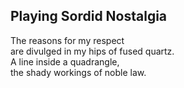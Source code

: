 Playing Sordid Nostalgia
------------------------
The reasons for my respect  
are divulged in my hips of fused quartz.  
A line inside a quadrangle,  
the shady workings of noble law.  
